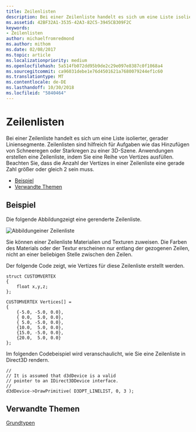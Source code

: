 ```yaml
---
title: Zeilenlisten
description: Bei einer Zeilenliste handelt es sich um eine Liste isolierter, gerader Liniensegmente. Zeilenlisten sind hilfreich für Aufgaben wie das Hinzufügen von Schneeregen oder Starkregen zu einer 3D-Szene. Anwendungen erstellen eine Zeilenliste, indem Sie eine Reihe von Vertizes ausfüllen.
ms.assetid: 42BF32A1-3535-42A3-82C5-3945CB309F2C
keywords:
- Zeilenlisten
author: michaelfromredmond
ms.author: mithom
ms.date: 02/08/2017
ms.topic: article
ms.localizationpriority: medium
ms.openlocfilehash: 5a514fb072dd95b9de2c29e097e8387c0f1068a4
ms.sourcegitcommit: ca96031debe1e76d4501621a7680079244ef1c60
ms.translationtype: MT
ms.contentlocale: de-DE
ms.lasthandoff: 10/30/2018
ms.locfileid: "5840464"
---
```

# <a name="line-lists"></a>Zeilenlisten


Bei einer Zeilenliste handelt es sich um eine Liste isolierter, gerader Liniensegmente. Zeilenlisten sind hilfreich für Aufgaben wie das Hinzufügen von Schneeregen oder Starkregen zu einer 3D-Szene. Anwendungen erstellen eine Zeilenliste, indem Sie eine Reihe von Vertizes ausfüllen. Beachten Sie, dass die Anzahl der Vertizes in einer Zeilenliste eine gerade Zahl größer oder gleich 2 sein muss.

-   [Beispiel](#example)
-   [Verwandte Themen](#related-topics)

## <a name="span-idexamplespanspan-idexamplespanspan-idexamplespanexample"></a><span id="Example"></span><span id="example"></span><span id="EXAMPLE"></span>Beispiel


Die folgende Abbildungzeigt eine gerenderte Zeilenliste.

![Abbildungeiner Zeilenliste](images/linelst.png)

Sie können einer Zeilenliste Materialien und Texturen zuweisen. Die Farben des Materials oder der Textur erscheinen nur entlang der gezogenen Zeilen, nicht an einer beliebigen Stelle zwischen den Zeilen.

Der folgende Code zeigt, wie Vertizes für diese Zeilenliste erstellt werden.

```
struct CUSTOMVERTEX
{
    float x,y,z;
};

CUSTOMVERTEX Vertices[] = 
{
    {-5.0, -5.0, 0.0},
    { 0.0,  5.0, 0.0},
    { 5.0, -5.0, 0.0},
    {10.0,  5.0, 0.0},
    {15.0, -5.0, 0.0},
    {20.0,  5.0, 0.0}
};
```

Im folgenden Codebeispiel wird veranschaulicht, wie Sie eine Zeilenliste in Direct3D rendern.

```
//
// It is assumed that d3dDevice is a valid
// pointer to an IDirect3DDevice interface.
//
d3dDevice->DrawPrimitive( D3DPT_LINELIST, 0, 3 );
```

## <a name="span-idrelated-topicsspanrelated-topics"></a><span id="related-topics"></span>Verwandte Themen


[Grundtypen](primitives.md)

 

 




